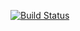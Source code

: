 

[![Build Status](https://app.travis-ci.com/simelane-jpd/settings-bill-expressjs.svg?branch=main)](https://app.travis-ci.com/simelane-jpd/settings-bill-expressjs)